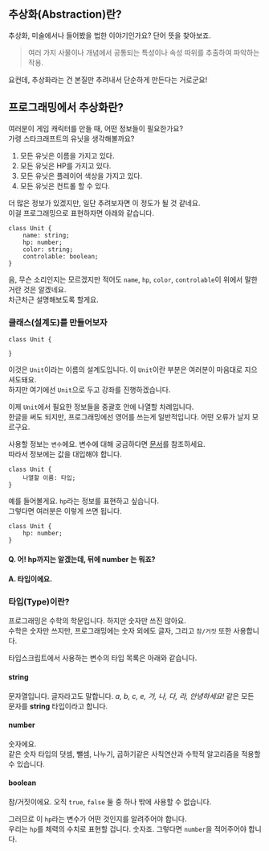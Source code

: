 ## 추상화(Abstraction)란?

추상화, 미술에서나 들어봤을 법한 이야기인가요? 단어 뜻을 찾아보죠.

> 여러 가지 사물이나 개념에서 공통되는 특성이나 속성 따위를 추출하여 파악하는 작용.

요컨데, 추상화라는 건 본질만 추려내서 단순하게 만든다는 거로군요!

## 프로그래밍에서 추상화란?

여러분이 게임 캐릭터를 만들 때, 어떤 정보들이 필요한가요?  
가령 스타크래프트의 유닛을 생각해볼까요?

1. 모든 유닛은 이름을 가지고 있다.
1. 모든 유닛은 HP를 가지고 있다.
1. 모든 유닛은 플레이어 색상을 가지고 있다.
1. 모든 유닛은 컨트롤 할 수 있다.

더 많은 정보가 있겠지만, 일단 추려보자면 이 정도가 될 것 같네요.  
이걸 프로그래밍으로 표현하자면 아래와 같습니다.

```
class Unit {
    name: string;
    hp: number;
    color: string;
    controlable: boolean;
}
```

음, 무슨 소리인지는 모르겠지만 적어도 `name`, `hp`, `color`, `controlable`이 위에서 말한 거란 것은 알겠네요.  
차근차근 설명해보도록 할게요.

### 클래스(설계도)를 만들어보자

```
class Unit {

}
```

이것은 `Unit`이라는 이름의 설계도입니다. 이 `Unit`이란 부분은 여러분이 마음대로 지으셔도돼요.  
하지만 여기에선 `Unit`으로 두고 강좌를 진행하겠습니다.

이제 `Unit`에서 필요한 정보들을 중괄호 안에 나열할 차례입니다.  
한글을 써도 되지만, 프로그래밍에선 영어를 쓰는게 일반적입니다. 어떤 오류가 날지 모르구요.

사용할 정보는 `변수`에요. 변수에 대해 궁금하다면 [문서](./what-is-variable)를 참조하세요.  
따라서 정보에는 값을 대입해야 합니다.

```
class Unit {
    나열할 이름: 타입;
}
```

예를 들어볼게요. `hp`라는 정보를 표현하고 싶습니다.  
그렇다면 여러분은 이렇게 쓰면 됩니다.

```
class Unit {
    hp: number;
}
```

#### Q. 어! **hp**까지는 알겠는데, 뒤에 **number** 는 뭐죠?
#### A. 타입이에요.

### 타입(Type)이란?

프로그래밍은 수학의 학문입니다. 하지만 숫자만 쓰진 않아요.  
수학은 숫자만 쓰지만, 프로그래밍에는 숫자 외에도 글자, 그리고 `참/거짓` 또한 사용합니다.

타입스크립트에서 사용하는 변수의 타입 목록은 아래와 같습니다.

#### string

문자열입니다. 글자라고도 말합니다. *a, b, c, e, 가, 나, 다, 라, 안녕하세요!* 같은 모든 문자를 **string** 타입이라고 합니다.


#### number

숫자에요.  
같은 숫자 타입의 덧셈, 뺄셈, 나누기, 곱하기같은 사칙연산과 수학적 알고리즘을 적용할 수 있습니다.

#### boolean

참/거짓이에요. 오직 `true`, `false` 둘 중 하나 밖에 사용할 수 없습니다.

그러므로 이 `hp`라는 변수가 어떤 것인지를 알려주어야 합니다.  
우리는 `hp`를 체력의 수치로 표현할 겁니다. 숫자죠. 그렇다면 `number`을 적어주어야 합니다.